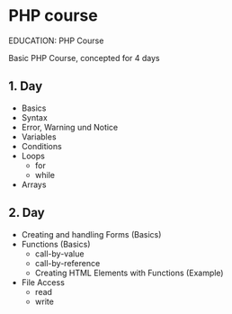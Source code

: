 # PHP course

EDUCATION: PHP Course

Basic PHP Course, concepted for 4 days

## 1. Day 
- Basics
- Syntax
- Error, Warning und Notice
- Variables
- Conditions
- Loops
  - for
  - while
- Arrays

## 2. Day
- Creating and handling Forms (Basics)
- Functions (Basics)
  - call-by-value
  - call-by-reference
  - Creating HTML Elements with Functions (Example)
- File Access
  - read
  - write

